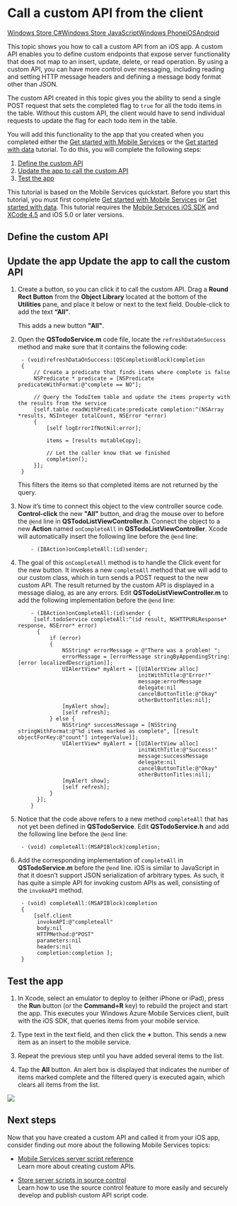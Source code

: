 <properties linkid="develop-mobile-tutorials-call-custom-api-ios" writer="krisragh" urlDisplayName="Call a custom API from the client" pageTitle="Call a custom API from an iOS client app | Mobile Services Tutorials" title="Call a custom API from an iOS client app | Mobile Services Tutorials" metaKeywords="" description="Learn how to define a custom API and then call it from an iOS app that use Windows Azure Mobile Services." metaCanonical="" disqusComments="1" umbracoNaviHide="1" />

# Call a custom API from the client

<div class="dev-center-tutorial-selector sublanding"> 
	<a href="/en-us/develop/mobile/tutorials/call-custom-api-dotnet" title="Windows Store C#">Windows Store C#</a><a href="/en-us/develop/mobile/tutorials/call-custom-api-js" title="Windows Store JavaScript">Windows Store JavaScript</a><a href="/en-us/develop/mobile/tutorials/call-custom-api-wp8" title="Windows Phone" >Windows Phone</a><a href="/en-us/develop/mobile/tutorials/call-custom-api-ios" title="iOS" class="current">iOS</a><a href="/en-us/develop/mobile/tutorials/call-custom-api-android/" title="Android">Android</a>
</div>

This topic shows you how to call a custom API from an iOS app. A custom API enables you to define custom endpoints that expose server functionality that does not map to an insert, update, delete, or read operation. By using a custom API, you can have more control over messaging, including reading and setting HTTP message headers and defining a message body format other than JSON.

The custom API created in this topic gives you the ability to send a single POST request that sets the completed flag to `true` for all the todo items in the table. Without this custom API, the client would have to send individual requests to update the flag for each todo item in the table.

You will add this functionality to the app that you created when you completed either the [Get started with Mobile Services] or the [Get started with data] tutorial. To do this, you will complete the following steps:

1. [Define the custom API]
2. [Update the app to call the custom API]
3. [Test the app] 

This tutorial is based on the Mobile Services quickstart. Before you start this tutorial, you must first complete [Get started with Mobile Services] or [Get started with data]. This tutorial requires the [Mobile Services iOS SDK](https://go.microsoft.com/fwLink/p/?LinkID=266533) and [XCode 4.5](https://go.microsoft.com/fwLink/p/?LinkID=266532) and iOS 5.0 or later versions.

## <a name="define-custom-api"></a>Define the custom API

<div chunk="../chunks/mobile-services-create-custom-api.md" />

<h2><a name="update-app"></a><span class="short-header">Update the app </span>Update the app to call the custom API</h2>

1. Create a button, so you can click it to call the custom API. Drag a **Round Rect Button** from the **Object Library** located at the bottom of the **Utilities** pane, and place it below or next to the text field. Double-click to add the text **“All”**. 

	This adds a new button **"All"**.

2. Open the **QSTodoService.m** code file, locate the `refreshDataOnSuccess` method and make sure that it contains the following code:

		- (void)refreshDataOnSuccess:(QSCompletionBlock)completion
		{		   
		    // Create a predicate that finds items where complete is false
		    NSPredicate * predicate = [NSPredicate predicateWithFormat:@"complete == NO"];
		    
		    // Query the TodoItem table and update the items property with the results from the service
		    [self.table readWithPredicate:predicate completion:^(NSArray *results, NSInteger totalCount, NSError *error)
		    {
		        [self logErrorIfNotNil:error];
		        
		        items = [results mutableCopy];
		        
		        // Let the caller know that we finished
		        completion();
		    }];		    		    		    
		}

	This filters the items so that completed items are not returned by the query.

3. Now it’s time to connect this object to the view controller source code. **Control-click** the new **"All"** button, and drag the mouse over to before the `@end` line in **QSTodoListViewController.h**. Connect the object to a new **Action** named `onCompleteAll` in **QSTodoListViewController**. Xcode will automatically insert the following line before the `@end` line:

		   - (IBAction)onCompleteAll:(id)sender;

4. The goal of this `onCompleteAll` method is to handle the Click event for the new button. It invokes a new `completeAll` method that we will add to our custom class, which in turn sends a POST request to the new custom API. The result returned by the custom API is displayed in a message dialog, as are any errors. Edit **QSTodoListViewController.m** to add the following implementation before the `@end` line:

		   - (IBAction)onCompleteAll:(id)sender {
		    [self.todoService completeAll:^(id result, NSHTTPURLResponse* response, NSError* error)
		     {
		         if (error)
		         {
		             NSString* errorMessage = @"There was a problem! ";
		             errorMessage = [errorMessage stringByAppendingString:[error localizedDescription]];
		             UIAlertView* myAlert = [[UIAlertView alloc]
		                                     initWithTitle:@"Error!"
		                                     message:errorMessage
		                                     delegate:nil
		                                     cancelButtonTitle:@"Okay"
		                                     otherButtonTitles:nil];
		             [myAlert show];
		             [self refresh];
		         } else {
		             NSString* successMessage = [NSString stringWithFormat:@"%d items marked as complete", [[result objectForKey:@"count"] integerValue]];					 
		             UIAlertView* myAlert = [[UIAlertView alloc]
		                                     initWithTitle:@"Success!"
		                                     message:successMessage
		                                     delegate:nil
		                                     cancelButtonTitle:@"Okay"
		                                     otherButtonTitles:nil];
		             [myAlert show];
		             [self refresh];
		         }
		     }];
  		   }

5. Notice that the code above refers to a new method `completeAll` that has not yet been defined in **QSTodoService**. Edit **QSTodoService.h** and add the following line before the `@end` line:

		- (void) completeAll:(MSAPIBlock)completion;

6. Add the corresponding implementation of `completeAll` in **QSTodoService.m** before the `@end` line. iOS is similar to JavaScript in that it doesn’t support JSON serialization of arbitrary types. As such, it has quite a simple API for invoking custom APIs as well, consisting of the `invokeAPI` method. 

		- (void) completeAll:(MSAPIBlock)completion
		{
		    [self.client
		     invokeAPI:@"completeall"
		     body:nil
		     HTTPMethod:@"POST"
		     parameters:nil
		     headers:nil
		     completion:completion ];
		}

## <a name="test-app"></a>Test the app

1. In Xcode, select an emulator to deploy to (either iPhone or iPad), press the **Run** button (or the **Command+R** key) to rebuild the project and start the app. This executes your Windows Azure Mobile Services client, built with the iOS SDK, that queries items from your mobile service.

2. Type text in the text field, and then click the **+** button. This sends a new item as an insert to the mobile service.

3. Repeat the previous step until you have added several items to the list.

4. Tap the **All** button. An alert box is displayed that indicates the number of items marked complete and the filtered query is executed again, which clears all items from the list.

  ![][4]


## Next steps

Now that you have created a custom API and called it from your iOS app, consider finding out more about the following Mobile Services topics:

* [Mobile Services server script reference]
  <br/>Learn more about creating custom APIs.

* [Store server scripts in source control]
  <br/> Learn how to use the source control feature to more easily and securely develop and publish custom API script code.

<!-- Anchors. -->
[Define the custom API]: #define-custom-api
[Update the app to call the custom API]: #update-app
[Test the app]: #test-app
[Next Steps]: #next-steps

<!-- Images. -->
[0]: ../Media/mobile-services-selection.png
[1]: ../Media/mobile-custom-api-create.png
[2]: ../Media/mobile-custom-api-create-dialog2.png
[3]: ../Media/mobile-custom-api-select2.png
[4]: ../Media/mobile-custom-api-ios-completed.png

<!-- URLs. -->
[Windows Push Notifications & Live Connect]: http://go.microsoft.com/fwlink/?LinkID=257677
[Mobile Services server script reference]: http://go.microsoft.com/fwlink/?LinkId=262293
[My Apps dashboard]: http://go.microsoft.com/fwlink/?LinkId=262039
[Get started with Mobile Services]: ../tutorials/mobile-services-get-started-ios.md
[Get started with data]: ../tutorials/mobile-services-get-started-with-data-ios.md
[Get started with authentication]: ../tutorials/mobile-services-get-started-with-users-ios.md
[Get started with push notifications]: ../tutorials/mobile-services-get-started-with-push-ios.md
[WindowsAzure.com]: http://www.windowsazure.com/
[Define a custom API that supports periodic notifications]: ../tutorials/mobile-services-create-pull-notifications-ios.md
[Store server scripts in source control]: ../tutorials/mobile-services-store-scripts-in-source-control.md
